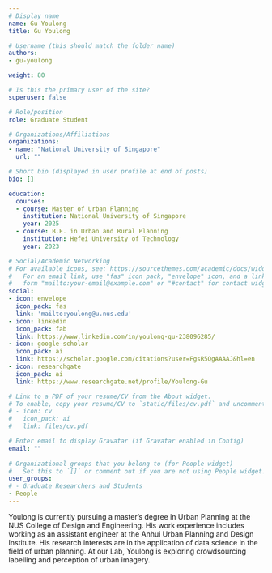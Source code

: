 ```yaml
---
# Display name
name: Gu Youlong
title: Gu Youlong

# Username (this should match the folder name)
authors:
- gu-youlong

weight: 80

# Is this the primary user of the site?
superuser: false

# Role/position
role: Graduate Student

# Organizations/Affiliations
organizations:
- name: "National University of Singapore"
  url: ""

# Short bio (displayed in user profile at end of posts)
bio: []

education:
  courses:
  - course: Master of Urban Planning
    institution: National University of Singapore
    year: 2025
  - course: B.E. in Urban and Rural Planning
    institution: Hefei University of Technology
    year: 2023

# Social/Academic Networking
# For available icons, see: https://sourcethemes.com/academic/docs/widgets/#icons
#   For an email link, use "fas" icon pack, "envelope" icon, and a link in the
#   form "mailto:your-email@example.com" or "#contact" for contact widget.
social:
- icon: envelope
  icon_pack: fas
  link: 'mailto:youlong@u.nus.edu'
- icon: linkedin
  icon_pack: fab
  link: https://www.linkedin.com/in/youlong-gu-238096285/
- icon: google-scholar
  icon_pack: ai
  link: https://scholar.google.com/citations?user=FgsR5QgAAAAJ&hl=en
- icon: researchgate
  icon_pack: ai
  link: https://www.researchgate.net/profile/Youlong-Gu

# Link to a PDF of your resume/CV from the About widget.
# To enable, copy your resume/CV to `static/files/cv.pdf` and uncomment the lines below.  
# - icon: cv
#   icon_pack: ai
#   link: files/cv.pdf

# Enter email to display Gravatar (if Gravatar enabled in Config)
email: ""
  
# Organizational groups that you belong to (for People widget)
#   Set this to `[]` or comment out if you are not using People widget.  
user_groups:
# - Graduate Researchers and Students
- People
---
```


Youlong is currently pursuing a master’s degree in Urban Planning at the NUS College of Design and Engineering. His work experience includes working as an assistant engineer at the Anhui Urban Planning and Design Institute. His research interests are in the application of data science in the field of urban planning. At our Lab, Youlong is exploring crowdsourcing labelling and perception of urban imagery.
